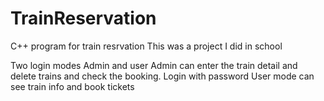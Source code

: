 # TrainReservation
C++ program for train resrvation
This was a project I did in school

Two login modes Admin and user
Admin can enter the train detail and delete trains and check the booking. Login with password
User mode can see train info and book tickets
